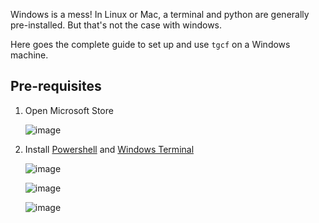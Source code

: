 Windows is a mess! In Linux or Mac, a terminal and python are generally pre-installed. But that's not the case with windows.

Here goes the complete guide to set up and use `tgcf` on a Windows machine.

## Pre-requisites

1. Open Microsoft Store

   ![image](https://user-images.githubusercontent.com/66209958/115837680-7a2eaa80-a436-11eb-9cca-11e12694e8b3.png)

2. Install [Powershell]() and [Windows Terminal]()


   ![image](https://user-images.githubusercontent.com/66209958/115838965-d0e8b400-a437-11eb-818a-652951ae44ee.png)

   ![image](https://user-images.githubusercontent.com/66209958/115839446-49e80b80-a438-11eb-9149-b93d6218e0dc.png)
    
   ![image](https://user-images.githubusercontent.com/66209958/115839540-608e6280-a438-11eb-91e6-9285cc6301ee.png)

